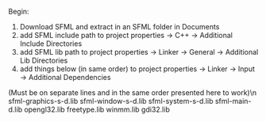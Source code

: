 Begin:
1. Download SFML and extract in an SFML folder in Documents
2. add SFML include path to project properties -> C++ -> Additional Include Directories
3. add SFML lib path to project properties -> Linker -> General -> Additional Lib Directories
4. add things below (in same order) to project properties -> Linker -> Input -> Additional Dependencies

(Must be on separate lines and in the same order presented here to work)\n
sfml-graphics-s-d.lib
sfml-window-s-d.lib
sfml-system-s-d.lib
sfml-main-d.lib
opengl32.lib
freetype.lib
winmm.lib
gdi32.lib
